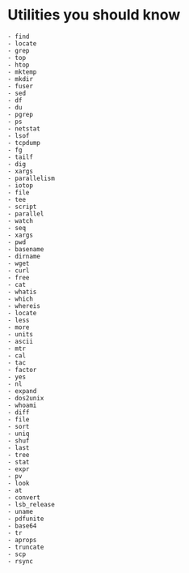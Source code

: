 # Utilities you should know
    - find
    - locate
    - grep
    - top
    - htop
    - mktemp
    - mkdir 
    - fuser
    - sed
    - df
    - du
    - pgrep
    - ps
    - netstat
    - lsof
    - tcpdump
    - fg 
    - tailf
    - dig 
    - xargs 
    - parallelism 
    - iotop 
    - file
    - tee
    - script
    - parallel
    - watch
    - seq
    - xargs
    - pwd
    - basename
    - dirname
    - wget
    - curl
    - free
    - cat
    - whatis
    - which
    - whereis
    - locate
    - less
    - more
    - units
    - ascii
    - mtr
    - cal
    - tac
    - factor
    - yes
    - nl
    - expand
    - dos2unix
    - whoami
    - diff
    - file
    - sort
    - uniq
    - shuf
    - last
    - tree
    - stat
    - expr
    - pv
    - look
    - at
    - convert
    - lsb_release
    - uname
    - pdfunite
    - base64
    - tr
    - aprops
    - truncate
    - scp
    - rsync
